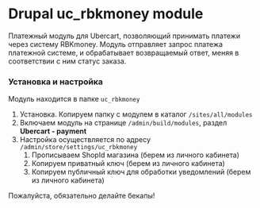 # Drupal uc_rbkmoney module

Платежный модуль для Ubercart, позволяющий принимать платежи через систему RBKmoney.
Модуль отправляет запрос платежа платежной системе, и обрабатывает возвращаемый ответ, меняя в соответствии с ним статус заказа.


### Установка и настройка

Модуль находится в папке `uc_rbkmoney`

1. Установка. Копируем папку с модулем в каталог `/sites/all/modules`
2. Включаем модуль на странице `/admin/build/modules`, раздел **Ubercart - payment**
3. Настройка осуществляется по адресу `/admin/store/settings/uc_rbkmoney`
	1. Прописываем ShopId магазина (берем из личного кабинета)
	2. Копируем приватный ключ (берем из личного кабинета)
	3. Копируем публичный ключ для обработки уведомлений (берем из личного кабинета)

Пожалуйста, обязательно делайте бекапы!
